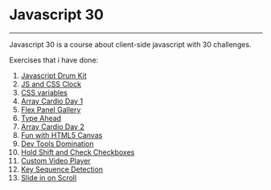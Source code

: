 # Javascript 30
----------------

Javascript 30 is a course about client-side javascript with 30 challenges.

Exercises that i have done: 

1. [Javascript Drum Kit](https://carlossanches07.github.io/Javascript30/01%20-%20JavaScript%20Drum%20Kit%20-%20DONE/index.html)
2. [JS and CSS Clock](https://carlossanches07.github.io/Javascript30/02%20-%20JS%20and%20CSS%20Clock%20-%20DONE/index.html)
3. [CSS variables](https://carlossanches07.github.io/Javascript30/03%20-%20CSS%20Variables%20-%20DONE/index.html)
4. [Array Cardio Day 1](https://carlossanches07.github.io/Javascript30/04%20-%20Array%20Cardio%20Day%201%20-%20DONE/index.html)
5. [Flex Panel Gallery](https://carlossanches07.github.io/Javascript30/05%20-%20Flex%20Panel%20Gallery%20-%20DONE/index.html)
6. [Type Ahead](https://carlossanches07.github.io/Javascript30/06%20-%20Type%20Ahead%20-%20DONE/index.html)
7. [Array Cardio Day 2](https://carlossanches07.github.io/Javascript30/07%20-%20Array%20Cardio%20Day%202%20-%20DONE/index.html)
8. [Fun with HTML5 Canvas](https://carlossanches07.github.io/Javascript30/08%20-%20Fun%20with%20HTML5%20Canvas%20-%20DONE/index.html)
9. [Dev Tools Domination](https://carlossanches07.github.io/Javascript30/09%20-%20Dev%20Tools%20Domination%20-%20DONE/index.html)
10. [Hold Shift and Check Checkboxes](https://carlossanches07.github.io/Javascript30/10%20-%20Hold%20Shift%20and%20Check%20Checkboxes%20-%20DONE/index.html)
11. [Custom Video Player](https://carlossanches07.github.io/Javascript30/11%20-%20Custom%20Video%20Player%20-%20DONE/index.html)
12. [Key Sequence Detection](https://carlossanches07.github.io/Javascript30/12%20-%20Key%20Sequence%20Detection%20-%20DONE/index-START.html)
13. [Slide in on Scroll](https://carlossanches07.github.io/Javascript30/13%20-%20Slide%20in%20on%20Scroll%20-%20DONE/index-START.html)